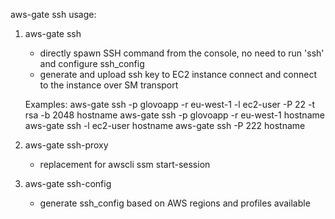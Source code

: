 aws-gate ssh usage:


1) aws-gate ssh
   - directly spawn SSH command from the console, no need to run 'ssh' and configure ssh_config
   - generate and upload ssh key to EC2 instance connect and connect to the instance over SM transport

   Examples:
    aws-gate ssh -p glovoapp -r eu-west-1 -l ec2-user -P 22 -t rsa -b 2048 hostname
    aws-gate ssh -p glovoapp -r eu-west-1 hostname
    aws-gate ssh -l ec2-user hostname
    aws-gate ssh -P 222 hostname

2) aws-gate ssh-proxy
   - replacement for awscli ssm start-session
3) aws-gate ssh-config
    - generate ssh_config based on AWS regions and profiles available